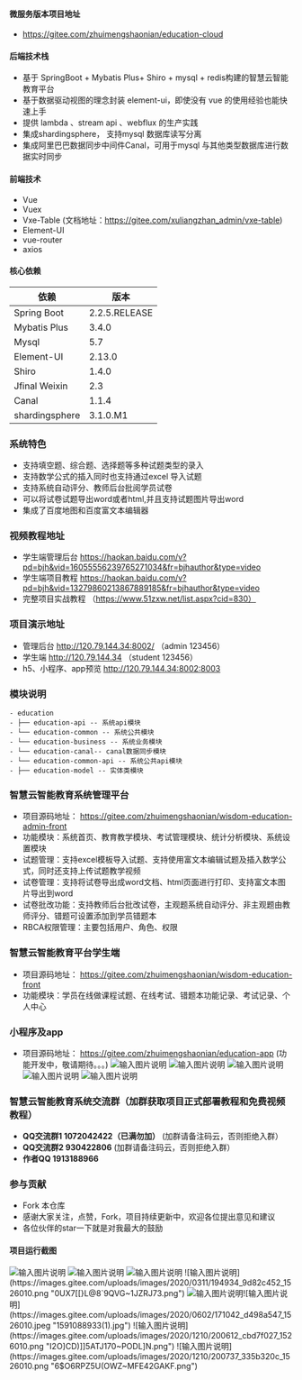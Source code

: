 #### 微服务版本项目地址
- https://gitee.com/zhuimengshaonian/education-cloud
#### 后端技术栈
   
- 基于 SpringBoot + Mybatis Plus+ Shiro + mysql + redis构建的智慧云智能教育平台 
- 基于数据驱动视图的理念封装 element-ui，即使没有 vue 的使用经验也能快速上手  
- 提供 lambda 、stream api 、webflux 的生产实践  
- 集成shardingsphere， 支持mysql 数据库读写分离
- 集成阿里巴巴数据同步中间件Canal，可用于mysql 与其他类型数据库进行数据实时同步
#### 前端技术

- Vue
- Vuex
- Vxe-Table (文档地址：https://gitee.com/xuliangzhan_admin/vxe-table)
- Element-UI
- vue-router
- axios 

#### 核心依赖 


依赖 | 版本
---|---
Spring Boot |  2.2.5.RELEASE  
Mybatis Plus | 3.4.0  
Mysql | 5.7
Element-UI | 2.13.0
Shiro | 1.4.0
Jfinal Weixin | 2.3
Canal | 1.1.4
shardingsphere| 3.1.0.M1

### 系统特色

- 支持填空题、综合题、选择题等多种试题类型的录入
- 支持数学公式的插入同时也支持通过excel 导入试题
- 支持系统自动评分、教师后台批阅学员试卷
- 可以将试卷试题导出word或者html,并且支持试题图片导出word
- 集成了百度地图和百度富文本编辑器

### 视频教程地址

- 学生端管理后台  https://haokan.baidu.com/v?pd=bjh&vid=16055556239765271034&fr=bjhauthor&type=video
- 学生端项目教程  https://haokan.baidu.com/v?pd=bjh&vid=13279860213867889185&fr=bjhauthor&type=video
- 完整项目实战教程 （https://www.51zxw.net/list.aspx?cid=830）
### 项目演示地址

- 管理后台  http://120.79.144.34:8002/ （admin 123456）
- 学生端  http://120.79.144.34 （student 123456）
- h5、小程序、app预览  http://120.79.144.34:8002:8003

###  模块说明


```
- education
- ├── education-api -- 系统api模块
- └── education-common -- 系统公共模块 
- └── education-business -- 系统业务模块
- └── education-canal-- canal数据同步模块
- └── education-common-api -- 系统公共api模块
- ├── education-model -- 实体类模块	
```
### 智慧云智能教育系统管理平台
- 项目源码地址：  https://gitee.com/zhuimengshaonian/wisdom-education-admin-front
- 功能模块：系统首页、教育教学模块、考试管理模块、统计分析模块、系统设置模块
- 试题管理：支持excel模板导入试题、支持使用富文本编辑试题及插入数学公式，同时还支持上传试题教学视频
- 试卷管理：支持将试卷导出成word文档、html页面进行打印、支持富文本图片导出到word
- 试卷批改功能：支持教师后台批改试卷，主观题系统自动评分、非主观题由教师评分、错题可设置添加到学员错题本
- RBCA权限管理：主要包括用户、角色、权限

### 智慧云智能教育平台学生端
- 项目源码地址：  https://gitee.com/zhuimengshaonian/wisdom-education-front
- 功能模块：学员在线做课程试题、在线考试、错题本功能记录、考试记录、个人中心

### 小程序及app
 - 项目源码地址：  https://gitee.com/zhuimengshaonian/education-app (功能开发中，敬请期待。。。)
![输入图片说明](https://images.gitee.com/uploads/images/2020/1221/154809_080680e2_1526010.jpeg "QQ图片20201221154646.jpg")
![输入图片说明](https://images.gitee.com/uploads/images/2020/1221/154818_7c275efc_1526010.jpeg "QQ图片20201221154703.jpg")
![输入图片说明](https://images.gitee.com/uploads/images/2020/1221/154831_32f292e7_1526010.jpeg "QQ图片20201221154716.jpg")
![输入图片说明](https://images.gitee.com/uploads/images/2020/1221/154841_0159e6bd_1526010.jpeg "QQ图片20201221154724.jpg")
![输入图片说明](https://images.gitee.com/uploads/images/2020/1221/154850_46395ade_1526010.jpeg "QQ图片20201221154729.jpg")
### 智慧云智能教育系统交流群（加群获取项目正式部署教程和免费视频教程）

 -  **QQ交流群1 1072042422（已满勿加）** (加群请备注码云，否则拒绝入群）
 -  **QQ交流群2 930422806** (加群请备注码云，否则拒绝入群）
 -  **作者QQ 1913188966** 

### 参与贡献

- Fork 本仓库
- 感谢大家关注，点赞，Fork，项目持续更新中，欢迎各位提出意见和建议
- 各位伙伴的star一下就是对我最大的鼓励


#### 项目运行截图 
![输入图片说明](https://images.gitee.com/uploads/images/2020/0425/115112_1eb8a6e7_1526010.png "}CI9A4HDZZAC3%M`N}JL`77.png")
![输入图片说明](https://images.gitee.com/uploads/images/2020/0311/194825_34662cb0_1526010.png "]06ZXGQ[2~7S3_28H5XZD}9.png")
![输入图片说明](https://images.gitee.com/uploads/images/2020/0311/194921_bd7bc565_1526010.png "_QG(`5{@F690KF[O$ECXBVU.png")
![输入图片说明](https://images.gitee.com/uploads/images/2020/0311/194934_9d82c452_1526010.png "0UX7[[}L@8`9QVG~1JZRJ73.png")
![输入图片说明](https://images.gitee.com/uploads/images/2020/0311/194945_3b2ed607_1526010.png "P67Y6%0X}FR~2$KSG7RZXBO.png")![输入图片说明](https://images.gitee.com/uploads/images/2020/0602/171042_d498a547_1526010.jpeg "1591088933(1).jpg")
![输入图片说明](https://images.gitee.com/uploads/images/2020/1210/200612_cbd7f027_1526010.png "I2O]CD)]]5ATJ170~PODL]N.png")
![输入图片说明](https://images.gitee.com/uploads/images/2020/1210/200737_335b320c_1526010.png "6$O6RPZ5U(OWZ~MFE42GAKF.png")
```


